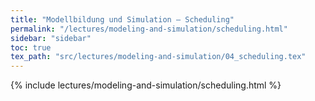 ```yaml
---
title: "Modellbildung und Simulation – Scheduling"
permalink: "/lectures/modeling-and-simulation/scheduling.html"
sidebar: "sidebar"
toc: true
tex_path: "src/lectures/modeling-and-simulation/04_scheduling.tex"
---
```


{% include lectures/modeling-and-simulation/scheduling.html %}